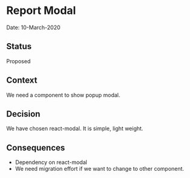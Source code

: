 # Report Modal

Date: 10-March-2020

## Status

Proposed

## Context

We need a component to show popup modal.

## Decision

We have chosen react-modal. It is simple, light weight.

## Consequences

- Dependency on react-modal
- We need migration effort if we want to change to other component.
